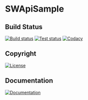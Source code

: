 # SWApiSample

## Build Status
[![Build status](https://img.shields.io/appveyor/ci/Arcidev/swapisample.svg?style=flat-square)](https://ci.appveyor.com/project/Arcidev/swapisample)
[![Test status](https://img.shields.io/appveyor/tests/Arcidev/swapisample.svg?style=flat-square)](https://ci.appveyor.com/project/Arcidev/swapisample/build/tests)
[![Codacy](https://img.shields.io/codacy/grade/eb83632603124745ba2256398d87b77d.svg?style=flat-square)](https://www.codacy.com/app/Arcidev/SWApiSample?utm_source=github.com&amp;utm_medium=referral&amp;utm_content=Arcidev/SWApiSample&amp;utm_campaign=Badge_Grade)

## Copyright
[![License](https://img.shields.io/github/license/Arcidev/SWApiSample.svg?style=flat-square)](LICENSE)

## Documentation
[![Documentation](https://codedocs.xyz/Arcidev/SWApiSample.svg)](https://codedocs.xyz/Arcidev/SWApiSample/)
